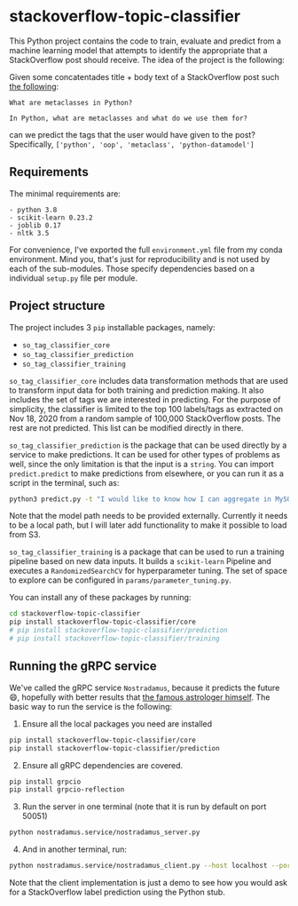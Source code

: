 # stackoverflow-topic-classifier
This Python project contains the code to train, evaluate and predict from a machine learning model that attempts to identify the appropriate <tags> that a StackOverflow post should receive. The idea of the project is the following:

Given some concatentades title + body text of a StackOverflow post such [the following](https://stackoverflow.com/questions/100003/what-are-metaclasses-in-python):

```
What are metaclasses in Python?

In Python, what are metaclasses and what do we use them for?
```

can we predict the tags that the user would have given to the post? Specifically, `['python', 'oop', 'metaclass', 'python-datamodel']`

## Requirements

The minimal requirements are:
```
- python 3.8
- scikit-learn 0.23.2
- joblib 0.17
- nltk 3.5
```
For convenience, I've exported the full `environment.yml` file from my conda environment. Mind you, that's just for reproducibility and is not used by each of the sub-modules. Those specify dependencies based on a individual `setup.py` file per module.

## Project structure

The project includes 3 `pip` installable packages, namely:
- `so_tag_classifier_core`
- `so_tag_classifier_prediction`
- `so_tag_classifier_training`

`so_tag_classifier_core` includes data transformation methods that are used to transform input data for both training and prediction making. It also includes the set of tags we are interested in predicting. For the purpose of simplicity, the classifier is limited to the top 100 labels/tags as extracted on Nov 18, 2020 from a random sample of 100,000 StackOverflow posts. The rest are not predicted. This list can be modified directly in there.

`so_tag_classifier_prediction` is the package that can be used directly by a service to make predictions. It can be used for other types of problems as well, since the only limitation is that the input is a `string`. You can import `predict.predict` to make predictions from elsewhere, or you can run it as a script in the terminal, such as:

```bash
python3 predict.py -t "I would like to know how I can aggregate in MySQL efficiently" -mp ~/model.pkl
```

Note that the model path needs to be provided externally. Currently it needs to be a local path, but I will later add functionality to make it possible to load from S3.

`so_tag_classifier_training` is a package that can be used to run a training pipeline based on new data inputs. It builds a `scikit-learn` Pipeline and executes a `RandomizedSearchCV` for hyperparameter tuning. The set of space to explore can be configured in `params/parameter_tuning.py`.

You can install any of these packages by running:

```bash
cd stackoverflow-topic-classifier
pip install stackoverflow-topic-classifier/core
# pip install stackoverflow-topic-classifier/prediction
# pip install stackoverflow-topic-classifier/training
```

## Running the gRPC service

We've called the gRPC service `Nostradamus`, because it predicts the future :smile:, hopefully with better results that [the famous astrologer himself](https://en.wikipedia.org/wiki/Nostradamus). The basic way to run the service is the following:

1. Ensure all the local packages you need are installed

```bash
pip install stackoverflow-topic-classifier/core
pip install stackoverflow-topic-classifier/prediction
```

2. Ensure all gRPC dependencies are covered.

```bash
pip install grpcio
pip install grpcio-reflection
```

3. Run the server in one terminal (note that it is run by default on port 50051)

```bash
python nostradamus.service/nostradamus_server.py
```

4. And in another terminal, run:

```bash
python nostradamus.service/nostradamus_client.py --host localhost --port 50051
```

Note that the client implementation is just a demo to see how you would ask for a StackOverflow label prediction using the Python stub.
